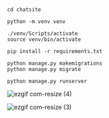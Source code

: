 

```

cd chatsite

python -m venv venv

./venv/Scripts/activate
source venv/bin/activate

pip install -r requirements.txt

python manage.py makemigrations
python manage.py migrate

python manage.py runserver

```


![ezgif com-resize (4)](https://github.com/maxkim77/LiveChatService/assets/141907655/135a2e09-bae5-4e61-b0f2-80869a4af3a5)



![ezgif com-resize (3)](https://github.com/maxkim77/LiveChatService/assets/141907655/2d86cabe-bac6-4b18-b414-bca71b0f7435)
